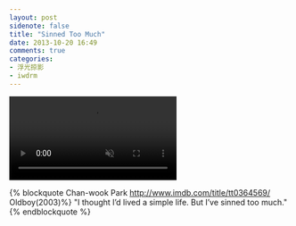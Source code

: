 ```yaml
---
layout: post
sidenote: false
title: "Sinned Too Much"
date: 2013-10-20 16:49
comments: true
categories:
- 浮光掠影
- iwdrm
---
```


<video playsInline autoplay loop muted>
    <source src="{{ site.static_base }}/downloads/video/movie_clips/live_a_simple_life.mp4" type="video/mp4">
    <p>Your browser doesn't support this embedded video.</p>
</video>

{% blockquote Chan-wook Park  http://www.imdb.com/title/tt0364569/ Oldboy(2003)%}
"I thought I’d lived a simple life. But I’ve sinned too much."
{% endblockquote %}
